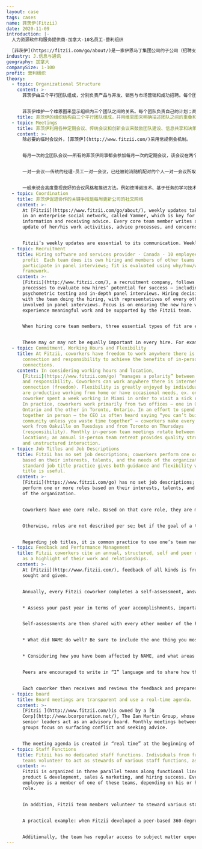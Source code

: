 ```yaml
---
layout: case
tags: cases
name: 菲茨伊(Fitzii)
date: 2020-11-09
introduction: |-
  人力资源软件和服务提供商-加拿大-10名员工-营利组织

  [菲茨伊](https://fitzii.com/go/about/)是一家伊恩马丁集团公司的子公司（招聘支持）
industry: J.信息与通讯
geography: 加拿大
companySize: 1-100
profit: 营利组织
theory:
  - topic: Organizational Structure
    content: >-
      菲茨伊由三个平行团队组成，分别负责产品与开发、销售与市场营销和成功招聘。每个团队都有一名高级人员负责战略和规划，但对团队的其他成员没有指挥权（菲茨伊使用建议流程和其他基于同事交流的流程进行决策）。


      菲茨伊维护一个维恩图来显示组织内三个团队之间的关系。每个团队负责自己的计划；两个团队之间的每个合作组合，都会在工作重叠的地方制定共享的计划；某些重要主题位于维恩图的中心，此处任何更改都需要三个团队的认可。“维恩中心”的主题包括菲茨伊的发展目标、战略和主题目标、可能对客户产生重大影响的产品和服务变化，以及自我管理等有关人力资源和文化的活动。
    title: 菲茨伊的组织结构由三个平行团队组成，并用维恩图来明确描述团队之间的重叠和共享决策之处。
  - topic: Meetings
    title: 菲茨伊利用各种定期会议、传统会议和创新会议来鼓励团队建设、信息共享和决策。
    content: >-
      除必要的临时会议外，[菲茨伊](http://www.fitzii.com/)采用常规例会机制。


      每月一次的全团队会议——所有的菲茨伊同事都会参加每月一次的定期会议，该会议在两个办公地点之间轮流举行。对于一个在两个地点工作并且经常远程工作的团队来说，这确保了一个可预测的能面对面开会的机会。该例会的议程包括完整人性活动，如了解一位同事的活动，以及财务审查，以提高每个团队成员的财务意识并促进主人翁思维。任何人想得到整个团队对任何主题意见的人，都可以将其他主题自由添加到一个共享文档中（没有人控制议程）。


      一对一会议——传统的经理-员工一对一会议，已经被轮流随机配对的个人一对一会议所取代。这些会议被称为“蔚蓝约会”，有助于加强联系，增加对其他角色的了解，并为建议流程提供可预测的第一个联络点。每对蔚蓝约会会持续三个月。


      一般来说会高度重视良好的会议风格和推进方法。例如德博诺技术、基于任务的学习技术和公司原创的问题杜兹（DOAQ）会议风格就是例子。
  - topic: Coordination
    title: 菲茨伊促进协作的关键手段是每周更新公司的社交网络
    content: >-
      At [Fitzii](https://www.fitzii.com/go/about/), weekly updates take place
      in an enterprise social network, called Yammer, which is key for sharing
      information and receiving advice. Every core team member writes a weekly
      update of her/his work activities, advice processes, and concerns.


      Fitzii’s weekly updates are essential to its communication. Weekly updates ensure every team member has regular access to a wide variety of information about the business – everything from financial performance to customer concerns and the personal engagement of the individual – resulting in increased alignment and engagement of Fitzii team members. Fitzii’s ownership and advisory board are also members of the Yammer group, and they occasionally add comments of encouragement or raise difficult questions within the weekly updates or at advisory board meetings.
  - topic: Recruitment
    title: Hiring software and services provider - Canada - 10 employees – For
      profit  Each team does its own hiring and members of other teams
      participate in panel interviews; fit is evaluated using why/how/what
      framework.
    content: >-
      [Fitzii](http://www.fitzii.com/), a recruitment company, follows rigorous
      processes to evaluate new hires’ potential for success – including
      psychometric testing and in-depth panel interviews. Hiring decisions rest
      with the team doing the hiring, with representatives of every other team
      involved in panel interviews. Focus is on ensuring the new hire will
      experience meaningful work and be supported by the Fitzii team.


      When hiring core team members, three essential types of fit are evaluated: • Why – alignment with Fitzii’s evolutionary purpose is evaluated in conversation during preliminary and panel interviews; there is a strong desire to find roles for people with clear purpose alignment • How – an individual’s behavioural traits, evaluated by psychometric testing within the Fitzii software • What – knowledge, skills, abilities related to the main role(s) the new hire will play, evaluated by the relevant functional team


      These may or may not be equally important in every hire. For example, hiring a programmer requires a high level of knowledge, skill, and ability (what) whereas hiring a senior person who will set strategy requires a high level of purpose alignment (why).
  - topic: Commitment, Working Hours and Flexibility
    title: At Fitzii, coworkers have freedom to work anywhere there is internet
      connection and responsibility to achieve the benefits of in-person
      connections.
    content: In considering working hours and location,
      [Fitzii](https://www.fitzii.com/go) “manages a polarity” between freedom
      and responsibility. Coworkers can work anywhere there is internet
      connection (freedom). Flexibility is greatly enjoyed by individuals who
      are productive working from home or have occasional needs, ex. one
      coworker spent a week working in Miami in order to visit a sick relative.
      In practice, coworkers work primarily from two offices – one in Oakville,
      Ontario and the other in Toronto, Ontario. In an effort to spend time
      together in person – the CEO is often heard saying “you can’t build
      community unless you waste time together” – coworkers make every effort to
      work from Oakville on Tuesdays and from Toronto on Thursdays
      (responsibility). Monthly in-person team meetings rotate between the two
      locations; an annual in-person team retreat provides quality structured
      and unstructured interaction.
  - topic: Job Titles and Job Descriptions
    title: Fitzii has no set job descriptions; coworkers perform one or more roles
      based on their interests, talents, and the needs of the organization. A
      standard job title practice gives both guidance and flexibility when a
      title is useful.
    content: >-
      [Fitzii](https://www.fitzii.com/go) has no set job descriptions; coworkers
      perform one or more roles based on their interests, talents, and the needs
      of the organization.


      Coworkers have one core role. Based on that core role, they are members of one of three functional teams – product & development, sales & marketing, and hiring success. Coworkers also have other roles not related to their core role. For convenience, simple lists of these roles exist in the company social network. They are as simple as “Hiring practice - Luz” so that it’s easy to identify the person currently playing a role.


      Otherwise, roles are not described per se; but if the goal of a traditional job description is to make clear what each person should be doing, the equivalent source of guidance is each team’s goals and plans document, which makes clear the current priorities of that team. In that sense, a coworker’s job description is to make progress on Fitzii’s purpose, specifically by achieving the goals and plans her functional team has committed to.


      Regarding job titles, it is common practice to use one’s team name as a title. For example – introducing oneself as “Carla from hiring success” or signing an email: Carla, Hiring Success, Fitzii. At the same time, in situations when it is more practical to use a conventional title, each person has freedom to do so. For example, it might be practical for a member of the sales & marketing team to identify himself as Fitzii’s marketing manager when addressing marketing services vendors. There is either enough peer pressure or good sense to avoid fancier ego-driven titles!
  - topic: Feedback and Performance Management
    title: Fitzii coworkers cite an annual, structured, self and peer review process
      as a highlight of their work and relationships.
    content: >-
      At [Fitzii](http://www.fitzii.com/), feedback of all kinds is frequently
      sought and given.


      Annually, every Fitzii coworker completes a self-assessment, answering these two questions (in an online performance management tool):


      * Assess your past year in terms of your accomplishments, important learning, and even mistakes that led to growth. Then tell us what areas of your performance you'd particularly like to get feedback about.


      Self-assessments are then shared with every other member of the Fitzii team, who review the content before responding with answers to these two questions:


      * What did NAME do well? Be sure to include the one thing you most value about working with NAME.


      * Considering how you have been affected by NAME, and what areas she's interested in hearing about, what is the feedback you would like to give that could best help her grow or improve?


      Peers are encouraged to write in “I” language and to share how they have been inspired, touch, hurt, etc. by the other person’s contributions. Feedback is not presented as objective truth. No numerical ratings or rankings are used.


      Each coworker then receives and reviews the feedback and prepares to attend a whole-team discussion in which every person shares new insights from the feedback process, as well as actions he or she wishes to take in response.
  - topic: board
    title: Board meetings are transparent and use a real-time agenda.
    content: >-
      [Fitzii ](http://www.fitzii.com/)is owned by a [B
      Corp](http://www.bcorporation.net/), The Ian Martin Group, whose CEO and
      senior leaders act as an advisory board. Monthly meetings between the two
      groups focus on surfacing conflict and seeking advice.


      The meeting agenda is created in “real time” at the beginning of every meeting. This reduces bureaucracy and any politicking for topics that may not interest the whole group, or have urgency. Each team head and board member shares four items: what s/he is a) focused on, b) excited about, c) concerned about, and d) tasks that need immediate attention. Urgent topics, and those of broad interest, are discussed, and others deferred. Meeting notes are accessible to all Fitzii team members.
  - topic: Staff Functions
    title: Fitzii has no dedicated staff functions. Individuals from functional
      teams volunteer to act as stewards of various staff functions, as needed.
    content: >-
      Fitzii is organized in three parallel teams along functional lines –
      product & development, sales & marketing, and hiring success. Every Fitzii
      employee is a member of one of these teams, depending on his or her core
      role.


      In addition, Fitzii team members volunteer to steward various staff roles such as finances, purchasing, and human resources. The individual steward accumulates expertise and moves decisions, actions, and projects forward. These allocations are based on individual interest and the team’s overall needs.


      A practical example: when Fitzii developed a peer-based 360-degree feedback process, various team members were interested in contributing. Initially, development of the new feedback process lagged as no one was clearly responsible for moving it forward. When the team noticed this, one coworker from the product & development team took the role of steward of the feedback process. He collected advice and opinions from other interested coworkers, proposed a process based on their advice, and took over practical implementation of the new practice. In that sense, the role is less about authority over a particular staff function and more about serving the team’s practical needs.


      Additionally, the team has regular access to subject matter experts from its parent company, the [Ian Martin Group,](http://ianmartin.com/) as well as external experts, such as legal counsel.
---
```

